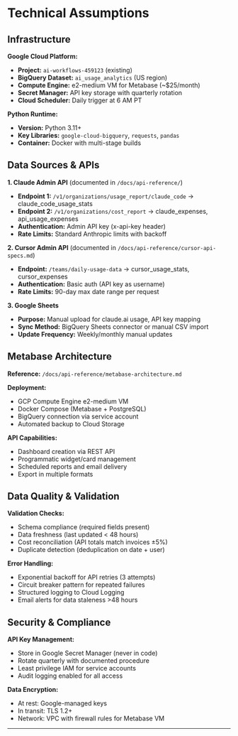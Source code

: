 # Technical Assumptions

## Infrastructure

**Google Cloud Platform:**
- **Project:** `ai-workflows-459123` (existing)
- **BigQuery Dataset:** `ai_usage_analytics` (US region)
- **Compute Engine:** e2-medium VM for Metabase (~$25/month)
- **Secret Manager:** API key storage with quarterly rotation
- **Cloud Scheduler:** Daily trigger at 6 AM PT

**Python Runtime:**
- **Version:** Python 3.11+
- **Key Libraries:** `google-cloud-bigquery`, `requests`, `pandas`
- **Container:** Docker with multi-stage builds

## Data Sources & APIs

**1. Claude Admin API** (documented in `/docs/api-reference/`)
- **Endpoint 1:** `/v1/organizations/usage_report/claude_code` → claude_code_usage_stats
- **Endpoint 2:** `/v1/organizations/cost_report` → claude_expenses, api_usage_expenses
- **Authentication:** Admin API key (x-api-key header)
- **Rate Limits:** Standard Anthropic limits with backoff

**2. Cursor Admin API** (documented in `/docs/api-reference/cursor-api-specs.md`)
- **Endpoint:** `/teams/daily-usage-data` → cursor_usage_stats, cursor_expenses
- **Authentication:** Basic auth (API key as username)
- **Rate Limits:** 90-day max date range per request

**3. Google Sheets**
- **Purpose:** Manual upload for claude.ai usage, API key mapping
- **Sync Method:** BigQuery Sheets connector or manual CSV import
- **Update Frequency:** Weekly/monthly manual updates

## Metabase Architecture

**Reference:** `/docs/api-reference/metabase-architecture.md`

**Deployment:**
- GCP Compute Engine e2-medium VM
- Docker Compose (Metabase + PostgreSQL)
- BigQuery connection via service account
- Automated backup to Cloud Storage

**API Capabilities:**
- Dashboard creation via REST API
- Programmatic widget/card management
- Scheduled reports and email delivery
- Export in multiple formats

## Data Quality & Validation

**Validation Checks:**
- Schema compliance (required fields present)
- Data freshness (last updated < 48 hours)
- Cost reconciliation (API totals match invoices ±5%)
- Duplicate detection (deduplication on date + user)

**Error Handling:**
- Exponential backoff for API retries (3 attempts)
- Circuit breaker pattern for repeated failures
- Structured logging to Cloud Logging
- Email alerts for data staleness >48 hours

## Security & Compliance

**API Key Management:**
- Store in Google Secret Manager (never in code)
- Rotate quarterly with documented procedure
- Least privilege IAM for service accounts
- Audit logging enabled for all access

**Data Encryption:**
- At rest: Google-managed keys
- In transit: TLS 1.2+
- Network: VPC with firewall rules for Metabase VM

---
